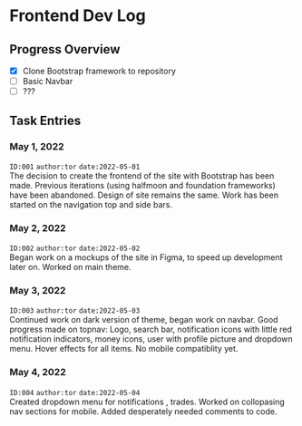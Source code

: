 # Frontend Dev Log

## Progress Overview
- [x] Clone Bootstrap framework to repository
- [ ] Basic Navbar
- [ ] ???

## Task Entries

### May 1, 2022
`ID:001` `author:tor` `date:2022-05-01`\
The decision to create the frontend of the site with Bootstrap has been made. Previous iterations (using halfmoon and foundation frameworks) have been abandoned. Design of site remains the same. Work has been started on the navigation top and side bars.

### May 2, 2022
`ID:002` `author:tor` `date:2022-05-02`\
Began work on a mockups of the site in Figma, to speed up development later on. Worked on main theme.

### May 3, 2022
`ID:003` `author:tor` `date:2022-05-03`\
Continued work on dark version of theme, began work on navbar. Good progress made on topnav: Logo, search bar, notification icons with little red notification indicators, money icons, user with profile picture and dropdown menu. Hover effects for all items. No mobile compatiblity yet.

### May 4, 2022
`ID:004` `author:tor` `date:2022-05-04`\
Created dropdown menu for notifications , trades. Worked on collopasing nav sections for mobile. Added desperately needed comments to code.
